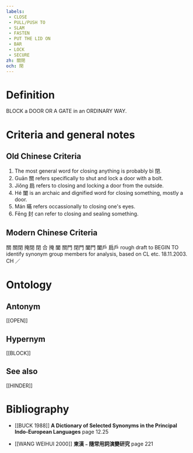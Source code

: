 ```yaml
---
labels: 
 - CLOSE
 - PULL/PUSH TO
 - SLAM
 - FASTEN
 - PUT THE LID ON
 - BAR
 - LOCK
 - SECURE
zh: 關閉
och: 閉
---
```


# Definition
BLOCK a DOOR OR A GATE in an ORDINARY WAY.
# Criteria and general notes
## Old Chinese Criteria
1. The most general word for closing anything is probably bì 閉.
2. Guān 關 refers specifically to shut and lock a door with a bolt.
3. Jiǒng 扃 refers to closing and locking a door from the outside.
4. Hé 闔 is an archaic and dignified word for closing something, mostly a door.
5. Mán 瞞 refers occassionally to closing one's eyes.
6. Fēng 封 can refer to closing and sealing something.
## Modern Chinese Criteria
關
關閉
掩閉
閉
合
掩
闔
關門
閉門
闔門
闔戶
扃戶
rough draft to BEGIN TO identify synonym group members for analysis, based on CL etc. 18.11.2003. CH ／
# Ontology

## Antonym
[[OPEN]]
## Hypernym
[[BLOCK]]
## See also
[[HINDER]]
# Bibliography
- [[BUCK 1988]]
**A Dictionary of Selected Synonyms in the Principal Indo-European Languages** page 12.25

- [[WANG WEIHUI 2000]]
**東漢﹣隨常用詞演變研究** page 221
